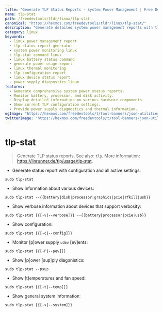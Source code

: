 ```yaml
---
title: "Generate TLP Status Reports - System Power Management | Free DevTools"
name: tlp-stat
path: /freedevtools/tldr/linux/tlp-stat
canonical: "https://hexmos.com/freedevtools/tldr/linux/tlp-stat/"
description: "Generate detailed system power management reports with tlp-stat.  Monitor power usage, temperatures, and device status. Free online tool, no registration required."
category: linux
keywords:
  - linux power management report
  - tlp status report generator
  - system power monitoring linux
  - tlp-stat command linux
  - linux battery status command
  - generate power usage report
  - linux thermal monitoring
  - tlp configuration report
  - linux device status report
  - power supply diagnostics linux
features:
  - Generate comprehensive system power status reports.
  - Monitor battery, processor, and disk activity.
  - Display detailed information on various hardware components.
  - Show current TLP configuration settings.
  - Provide power supply diagnostics and thermal information.
ogImage: "https://hexmos.com/freedevtools/t/tool-banners/json-utilities-banner.png"
twitterImage: "https://hexmos.com/freedevtools/t/tool-banners/json-utilities-banner.png"
---
```


# tlp-stat

> Generate TLP status reports.
> See also: `tlp`.
> More information: <https://linrunner.de/tlp/usage/tlp-stat>.

- Generate status report with configuration and all active settings:

`sudo tlp-stat`

- Show information about various devices:

`sudo tlp-stat --{{battery|disk|processor|graphics|pcie|rfkill|usb}}`

- Show verbose information about devices that support verbosity:

`sudo tlp-stat {{[-v|--verbose]}} --{{battery|processor|pcie|usb}}`

- Show configuration:

`sudo tlp-stat {{[-c|--config]}}`

- Monitor [p]ower supply `udev` [ev]ents:

`sudo tlp-stat {{[-P|--pev]}}`

- Show [p]ower [sup]ply diagonistics:

`sudo tlp-stat --psup`

- Show [t]emperatures and fan speed:

`sudo tlp-stat {{[-t|--temp]}}`

- Show general system information:

`sudo tlp-stat {{[-s|--system]}}`
